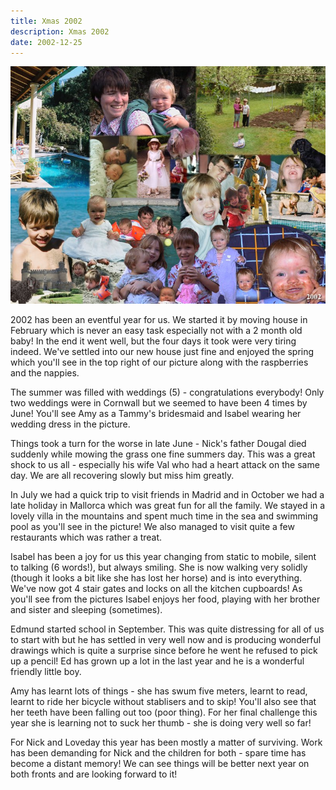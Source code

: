 ```yaml
---
title: Xmas 2002
description: Xmas 2002
date: 2002-12-25
---
```



<a href="large.jpg"><img src="small.jpg" alt="[Xmas 2002]" class="center" /></a>

<p>2002 has been an eventful year for us.  We started it by moving house
in February which is never an easy task especially not with a 2 month
old baby!  In the end it went well, but the four days it took were
very tiring indeed.  We've settled into our new house just fine and
enjoyed the spring which you'll see in the top right of our picture
along with the raspberries and the nappies.</p>

<p>The summer was filled with weddings (5) - congratulations everybody!
Only two weddings were in Cornwall but we seemed to have been 4 times
by June!  You'll see Amy as a Tammy's bridesmaid and Isabel wearing
her wedding dress in the picture.</p>

<p>Things took a turn for the worse in late June - Nick's father Dougal
died suddenly while mowing the grass one fine summers day.  This was a
great shock to us all - especially his wife Val who had a heart attack
on the same day.  We are all recovering slowly but miss him greatly.</p>

<p>In July we had a quick trip to visit friends in Madrid and in October
we had a late holiday in Mallorca which was great fun for all the
family.  We stayed in a lovely villa in the mountains and spent much
time in the sea and swimming pool as you'll see in the picture!  We
also managed to visit quite a few restaurants which was rather a
treat.</p>

<p>Isabel has been a joy for us this year changing from static to mobile,
silent to talking (6 words!), but always smiling.  She is now walking
very solidly (though it looks a bit like she has lost her horse) and
is into everything.  We've now got 4 stair gates and locks on all the
kitchen cupboards!  As you'll see from the pictures Isabel enjoys her
food, playing with her brother and sister and sleeping (sometimes).</p>

<p>Edmund started school in September.  This was quite distressing for
all of us to start with but he has settled in very well now and is
producing wonderful drawings which is quite a surprise since before he
went he refused to pick up a pencil!  Ed has grown up a lot in the
last year and he is a wonderful friendly little boy.</p>

<p>Amy has learnt lots of things - she has swum five meters, learnt to
read, learnt to ride her bicycle without stablisers and to skip!
You'll also see that her teeth have been falling out too (poor
thing). For her final challenge this year she is learning not to suck
her thumb - she is doing very well so far!</p>

<p>For Nick and Loveday this year has been mostly a matter of
surviving. Work has been demanding for Nick and the children for both
- spare time has become a distant memory!  We can see things will be
better next year on both fronts and are looking forward to it!</p>
